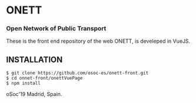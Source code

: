 # ONETT
### Open Network of Public Transport  
These is the front end repository of the web ONETT, is develeped in VueJS.  
## INSTALLATION  
```
$ git clone https://github.com/osoc-es/onett-front.git  
$ cd onnet-front/onettVuePage  
$ npm install  
```
oSoc'19 Madrid, Spain.
